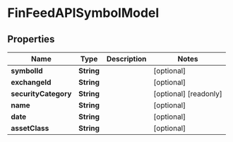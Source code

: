 

# FinFeedAPISymbolModel


## Properties

| Name | Type | Description | Notes |
|------------ | ------------- | ------------- | -------------|
|**symbolId** | **String** |  |  [optional] |
|**exchangeId** | **String** |  |  [optional] |
|**securityCategory** | **String** |  |  [optional] [readonly] |
|**name** | **String** |  |  [optional] |
|**date** | **String** |  |  [optional] |
|**assetClass** | **String** |  |  [optional] |



